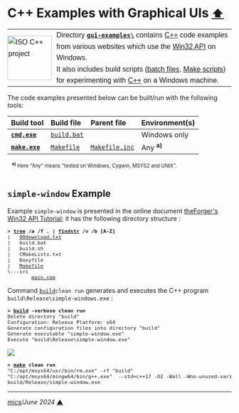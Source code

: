 # <span id="top">C++ Examples with Graphical UIs</span> <span style="font-size:90%;">[⬆](../README.md#top)</span>

<table style="font-family:Helvetica,Arial;line-height:1.6;">
  <tr>
  <td style="border:0;padding:0 10px 0 0;min-width:25%;"><a href="https://isocpp.org/"><img src="../docs/images/cpp_logo.png" width="100" alt="ISO C++ project"/></a></td>
  <td style="border:0;padding:0;vertical-align:text-top;">Directory <a href="."><strong><code>gui-examples\</code></strong></a> contains <a href="hhttps://isocpp.org/" rel="external" title="ISO C++">C++</a> code examples from various websites which use the <a href="https://en.wikipedia.org/wiki/Windows_API">Win32 API</a> on Windows.<br/>
  It also includes build scripts (<a href="https://en.wikibooks.org/wiki/Windows_Batch_Scripting">batch files</a>, <a href="https://makefiletutorial.com/" rel="external">Make scripts</a>) for experimenting with <a href="hhttps://isocpp.org/" rel="external">C++</a> on a Windows machine.</td>
  </tr>
</table>

The code examples presented below can be built/run with the following tools:

| Build&nbsp;tool | Build&nbsp;file | Parent&nbsp;file | Environment(s) |
|:----------------|:-------------------|:------------|:---------------|
| [**`cmd.exe`**][cmd_cli] | [`build.bat`](./simple-window/build.bat) | &nbsp; | Windows only |
| [**`make.exe`**][make_cli] | [`Makefile`](./simple-window/Makefile) | [`Makefile.inc`](./Makefile.inc) | Any <sup><b>a)</b></sup> |
<div style="margin:0 0 0 10px;font-size:80%;">
<sup><b>a)</b></sup> Here "Any" means "tested on Windows, Cygwin, MSYS2 and UNIX".<br/>&nbsp;
</div>

## <span id="simple-window">`simple-window` Example</span>

Example `simple-window` is presented in the online document [theForger's Win32 API Tutorial](http://www.winprog.org/tutorial/); it has the following directory structure :

<pre style="font-size:80%;">
<b>&gt; <a href="https://learn.microsoft.com/en-us/windows-server/administration/windows-commands/tree" rel="external">tree</a> /a /f . | <a href="https://learn.microsoft.com/en-us/windows-server/administration/windows-commands/findstr" rel="external">findstr</a> /v /b [A-Z]</b>
|   <a href="./simple-window/00download.txt">00download.txt</a>
|   build.bat</a>
|   build.sh</a>
|   CMakeLists.txt</a>
|   Doxyfile</a>
|   <a href="./simple-window/Makefile">Makefile</a>
\---src
        <a href="./simple-window/src/main.cpp">main.cpp</a>
</pre>

Command [`build`](./simple-window/build.bat)`clean run` generates and executes the C++ program `build\Release\simple-windows.exe` :

<pre style="font-size:80%;">
<b>&gt; <a href="./simple-window/build.bat">build</a> -verbose clean run</b>
Delete directory "build"
Configuration: Release Platform: x64
Generate configuration files into directory "build"
Generate executable "simple-window.exe"
Execute "build\Release\simple-window.exe"
</pre>

<img src="images/simple-window.png" /><br/>

<pre style="font-size:80%;">
<b>&gt; <a href="">make</a> clean run</b>
"C:/opt/msys64/usr/bin/rm.exe" -rf "build"
"C:/opt/msys64/mingw64/bin/g++.exe"  --std=c++17 -O2 -Wall -Wno-unused-variable  -o build/Release/simple-window.exe src/main.cpp -Wl,--subsystem,windows
build/Release/simple-window.exe
</pre>

<!--
## <span id="windows-ap">`windows-app` Example</span>
-->

<!--
## <span id="footnotes">Footnotes</span>

<span id="footnote_01">[1]</span> ***Batch files and coding conventions*** [↩](#anchor_01)

<dl><dd>
See section 4 "Tweak the &lt;thread&gt; C++ header" in blog post <a href="http://hectorhon.blogspot.com/2018/05/building-libpqxx-on-msys2-mingw-64-bit.html" rel="external"><i>Building libpqxx on MSYS2 MinGW 64 bit</i></a>.
</dd></dl>
-->

***

*[mics](https://lampwww.epfl.ch/~michelou/)/June 2024* [**&#9650;**](#top)
<span id="bottom">&nbsp;</span>

<!-- link refs -->

[clang_cli]: https://clang.llvm.org/docs/ClangCommandLineReference.html#introduction
[cmake_cli]: https://cmake.org/cmake/help/latest/manual/cmake.1.html
[cmd_cli]: https://learn.microsoft.com/en-us/windows-server/administration/windows-commands/cmd
[gcc_cli]: https://man7.org/linux/man-pages/man1/g++.1.html
[make_cli]: https://ftp.gnu.org/old-gnu/Manuals/make-3.79.1/html_node/make_86.html
[msbuild_cli]: https://docs.microsoft.com/en-us/visualstudio/msbuild/msbuild-command-line-reference
[msvc_cli]: https://docs.microsoft.com/en-us/cpp/build/reference/compiler-command-line-syntax
